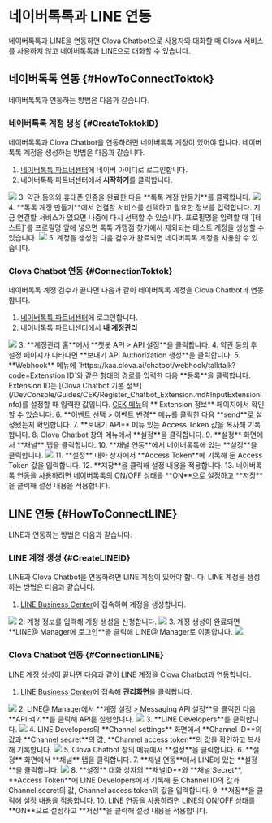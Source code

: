 # 네이버톡톡과 LINE 연동

네이버톡톡과 LINE을 연동하면 Clova Chatbot으로 사용자와 대화할 때 Clova 서비스를 사용하지 않고 네이버톡톡과 LINE으로 대화할 수 있습니다.

## 네이버톡톡 연동 {#HowToConnectToktok}

네이버톡톡과 연동하는 방법은 다음과 같습니다.

### 네이버톡톡 계정 생성 {#CreateToktokID}

네이버톡톡과 Clova Chatbot을 연동하려면 네이버톡톡 계정이 있어야 합니다. 네이버톡톡 계정을 생성하는 방법은 다음과 같습니다.

1. <a href="https://partner.talk.naver.com/" target="_blank">네이버톡톡 파트너센터</a>에 네이버 아이디로 로그인합니다.
2. 네이버톡톡 파트너센터에서 **시작하기**를 클릭합니다.  
<img src="/DevConsole/Resources/Images/chatbot-2-1-101.png" />
3. 약관 동의와 휴대폰 인증을 완료한 다음 **톡톡 계정 만들기**를 클릭합니다.  
<img src="/DevConsole/Resources/Images/chatbot-2-1-102.png" />
4. **톡톡 계정 만들기**에서 연결할 서비스를 선택하고 필요한 정보를 입력합니다. 지금 연결할 서비스가 없으면 나중에 다시 선택할 수 있습니다. 프로필명을 입력할 때 `[테스트]`를 프로필명 앞에 넣으면 톡톡 가맹점 찾기에서 제외되는 테스트 계정을 생성할 수 있습니다.  
<img src="/DevConsole/Resources/Images/chatbot-2-1-103.png" />
5. 계정을 생성한 다음 검수가 완료되면 네이버톡톡 계정을 사용할 수 있습니다.

### Clova Chatbot 연동 {#ConnectionToktok}

네이버톡톡 계정 검수가 끝나면 다음과 같이 네이버톡톡 계정을 Clova Chatbot과 연동합니다.

1. <a href="https://partner.talk.naver.com/" target="_blank">네이버톡톡 파트너센터</a>에 로그인합니다.
2. 네이버톡톡 파트너센터에서 **내 계정관리**  
<img src="/DevConsole/Resources/Images/chatbot-2-1-106.png" />
3. **계정관리 홈**에서 **챗봇 API > API 설정**을 클릭합니다.
4. 약관 동의 후 설정 페이지가 나타나면 **보내기 API Authorization 생성**을 클릭합니다.
5. **Webhook** 메뉴에 `https://kaa.clova.ai/chatbot/webhook/talktalk?code=Extenstion ID`와 같은 형태의 경로를 입력한 다음 **등록**을 클릭합니다. Extension ID는 [Clova Chatbot 기본 정보](/DevConsole/Guides/CEK/Register_Chatbot_Extension.md#InputExtensionInfo)를 설정할 때 입력한 값입니다. <a href="https://developers.naver.com/console/clova/cek/#/list" target="_blank">CEK 메뉴</a>의 ** Extension 정보** 페이지에서 확인할 수 있습니다.
6. **이벤트 선택 > 이벤트 변경** 메뉴를 클릭한 다음 **send**로 설정됐는지 확인합니다.
7. **보내기 API** 메뉴 있는 Access Token 값을 복사해 기록합니다.
8. Clova Chatbot 창의 메뉴에서 **설정**을 클릭합니다.
9. **설정** 화면에서 **채널** 탭을 클릭합니다.
10. **채널 연동**에서 네이버톡톡에 있는 **설정**을 클릭합니다.  
<img src="/DevConsole/Resources/Images/ConnectToktok.png" />
11. **설정** 대화 상자에서 **Access Token**에 기록해 둔 Access Token 값을 입력합니다.
12. **저장**을 클릭해 설정 내용을 적용합니다.
13. 네이버톡톡 연동을 사용하려면 네이버톡톡의 ON/OFF 상태를 **ON**으로 설정하고 **저장**을 클릭해 설정 내용을 적용합니다.

## LINE 연동 {#HowToConnectLINE}

LINE과 연동하는 방법은 다음과 같습니다.

### LINE 계정 생성 {#CreateLINEID}

LINE과 Clova Chatbot을 연동하려면 LINE 계정이 있어야 합니다. LINE 계정을 생성하는 방법은 다음과 같습니다.

1. <a href=" https://entry-at.line.me/" target="_blank">LINE Business Center</a>에 접속하여 계정을 생성합니다.  
<img src="/DevConsole/Resources/Images/chatbot-2-2-101.png" />
2. 계정 정보를 입력해 계정 생성을 신청합니다.  
<img src="/DevConsole/Resources/Images/chatbot-2-2-102.png" />
3. 계정 생성이 완료되면 **LINE@ Manager에 로그인**을 클릭해 LINE@ Manager로 이동합니다.  
<img src="/DevConsole/Resources/Images/chatbot-2-2-104.png" />

### Clova Chatbot 연동 {#ConnectionLINE}

LINE 계정 생성이 끝나면 다음과 같이 LINE 계정을 Clova Chatbot과 연동합니다.

1. <a href="https://at.line.me/ko/" target="_blank">LINE Business Center</a>에 접속해 **관리화면**을 클릭합니다.  
<img src="/DevConsole/Resources/Images/chatbot-2-2-201.png" />
2. LINE@ Manager에서 **계정 설정 > Messaging API 설정**을 클릭한 다음 **API 켜기**를 클릭해 API를 실행합니다.  
<img src="/DevConsole/Resources/Images/chatbot-2-2-203.png" />
3. **LINE Developers**를 클릭합니다.  
<img src="/DevConsole/Resources/Images/chatbot-2-2-204.png" />
4. LINE Developers의 **Channel settings** 화면에서 **Channel ID**의 값과 **Channel secret**의 값, **Channel access token**의 값을 확인하고 복사해 기록합니다.  
<img src="/DevConsole/Resources/Images/chatbot-2-2-205.png" />
5. Clova Chatbot 창의 메뉴에서 **설정**을 클릭합니다.
6. **설정** 화면에서 **채널** 탭을 클릭합니다.
7. **채널 연동**에서 LINE에 있는 **설정**을 클릭합니다.  
<img src="/DevConsole/Resources/Images/ConnectLINE.png" />
8. **설정** 대화 상자의 **채널ID**와 **채널 Secret**, **Access Token**에 LINE Developers에서 기록해 둔 Channel ID의 값과 Channel secret의 값, Channel access token의 값을 입력합니다.
9. **저장**을 클릭해 설정 내용을 적용합니다.
10. LINE 연동을 사용하려면 LINE의 ON/OFF 상태를 **ON**으로 설정하고 **저장**을 클릭해 설정 내용을 적용합니다.

